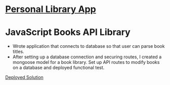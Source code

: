 # [Personal Library App](#)


# JavaScript Books API Library

- Wrote application that connects to database so that user can parse book titles. 
- After setting up a database connection and securing routes, I created a mongoose model for a book library. Set up API routes to modify books on a database and deployed functional test.

[Deployed Solution](https://personal-library-app.fredlogan.repl.co/)

